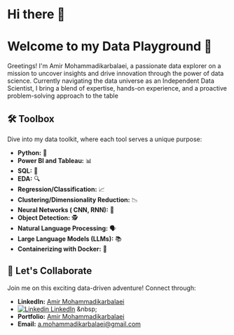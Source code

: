 # Hi there 👋

# Welcome to my Data Playground 🚀

Greetings! I'm Amir Mohammadikarbalaei, a passionate data explorer on a mission to uncover insights and drive innovation through the power of data science. Currently navigating the data universe as an Independent Data Scientist, I bring a blend of expertise, hands-on experience, and a proactive problem-solving approach to the table

## 🛠️ Toolbox

Dive into my data toolkit, where each tool serves a unique purpose:

- **Python:** 🐍
- **Power BI and Tableau:** 📊
- **SQL:** 📝
- **EDA:** 🔍
- **Regression/Classification:** 📈
- **Clustering/Dimensionality Reduction:** 📉
- **Neural Networks ( CNN, RNN):** 🧠
- **Object Detection:** 🕵️
- **Natural Language Processing:** 🗣️
- **Large Language Models (LLMs):** 📚
- **Containerizing with Docker:** 🐳

## 🤝 Let's Collaborate

Join me on this exciting data-driven adventure! Connect through:

- **LinkedIn:** [Amir Mohammadikarbalaei](https://www.linkedin.com/in/amir-mohammadikarbalaei-65b958193/)
- [![Linkedin](https://i.stack.imgur.com/gVE0j.png) LinkedIn]([https://www.linkedin.com/](https://www.linkedin.com/in/amir-mohammadikarbalaei-65b958193/))
&nbsp;
- **Portfolio:** [Amir Mohammadikarbalaei](https://amirmohammadikarbalaei.github.io/DataScience.github.io//)
- **Email:** a.mohammadikarbalaei@gmail.com


<!--
**AmirMohammadiKarbalaei/AmirMohammadiKarbalaei** is a ✨ _special_ ✨ repository because its `README.md` (this file) appears on your GitHub profile.

Here are some ideas to get you started:

- 🔭 I’m currently working on ...
- 🌱 I’m currently learning ...
- 👯 I’m looking to collaborate on ...
- 🤔 I’m looking for help with ...
- 💬 Ask me about ...
- 📫 How to reach me: ...
- 😄 Pronouns: ...
- ⚡ Fun fact: ...
-->
